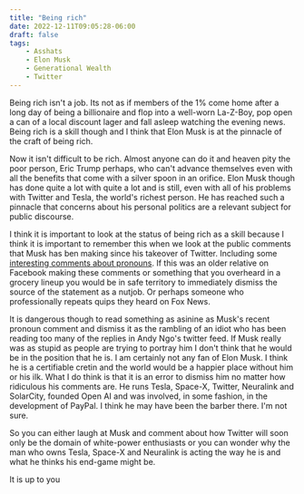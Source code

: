 ```yaml
---
title: "Being rich"
date: 2022-12-11T09:05:28-06:00
draft: false
tags:
    - Asshats
    - Elon Musk
    - Generational Wealth
    - Twitter
---
```


Being rich isn't a job. Its not as if members of the 1% come home after a long day of being a billionaire and flop into a well-worn La-Z-Boy, pop open a can of a local discount lager and fall asleep watching the evening news. Being rich is a skill though and I think that Elon Musk is at the pinnacle of the craft of being rich. 

Now it isn't difficult to be rich. Almost anyone can do it and heaven pity the poor person, Eric Trump perhaps, who can't advance themselves even with all the benefits that come with a silver spoon in an orifice. Elon Musk though has done quite a lot with quite a lot and is still, even with all of his problems with Twitter and Tesla, the world's richest person. He has reached such a pinnacle that concerns about his personal politics are a relevant subject for public discourse. 

I think it is important to look at the status of being rich as a skill because I think it is important to remember this when we look at the public comments that Musk has ben making since his takeover of Twitter. Including some [interesting comments about pronouns](https://thehill.com/changing-america/respect/diversity-inclusion/530666-elon-musk-sparks-controversy-about-pronouns-on/). If this was an older relative on Facebook making these comments or something that you overheard in a grocery lineup you would be in safe territory to immediately dismiss the source of the statement as a nutjob. Or perhaps someone who professionally repeats quips they heard on Fox News. 

It is dangerous though to read something as asinine as Musk's recent pronoun comment and dismiss it as the rambling of an idiot who has been reading too many of the replies in Andy Ngo's twitter feed.  If Musk really was as stupid as people are trying to portray him I don't think that he would be in the position that he is. I am certainly not any fan of Elon Musk. I think he is a certifiable cretin and the world would be a happier place without him or his ilk. What I do think is that it is an error to dismiss him no matter how ridiculous his comments are. He runs Tesla, Space-X, Twitter, Neuralink and SolarCity, founded Open AI and was involved, in some fashion, in the development of PayPal. I think he may have been the barber there. I'm not sure.

So you can either laugh at Musk and comment about how Twitter will soon only be the domain of white-power enthusiasts or you can wonder why the man who owns Tesla, Space-X and Neuralink is acting the way he is and what he thinks his end-game might be.

It is up to you


